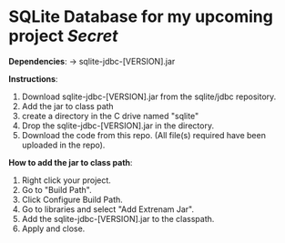 # SQLite Database for my upcoming project *Secret*

**Dependencies**:
-> sqlite-jdbc-[VERSION].jar

**Instructions**:
1. Download sqlite-jdbc-[VERSION].jar from the sqlite/jdbc repository.
2. Add the jar to class path
3. create a directory in the C drive named "sqlite"
4. Drop the sqlite-jdbc-[VERSION].jar in the directory.
5. Download the code from this repo. (All file(s) required have been uploaded in the repo).

**How to add the jar to class path**:
1. Right click your project.
2. Go to "Build Path".
3. Click Configure Build Path.
4. Go to libraries and select "Add Extrenam Jar".
5. Add the sqlite-jdbc-[VERSION].jar to the classpath.
6. Apply and close.

